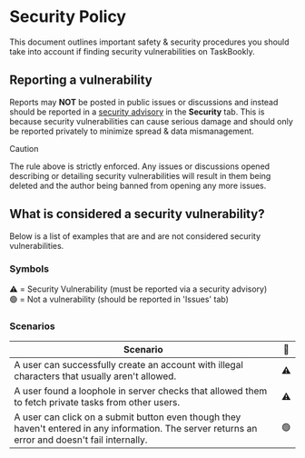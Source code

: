 # Security Policy

This document outlines important safety & security procedures you should take into account if finding security vulnerabilities on TaskBookly.

## Reporting a vulnerability

Reports may **NOT** be posted in public issues or discussions and instead should be reported in a [security advisory](https://github.com/CodeDevelops/TaskBookly-Community/security/advisories/new) in the **Security** tab.
This is because security vulnerabilities can cause serious damage and should only be reported privately to minimize spread & data mismanagement.

> [!CAUTION]
> The rule above is strictly enforced. Any issues or discussions opened describing or detailing security vulnerabilities will result in them being deleted and the author being banned from opening any more issues.

## What is considered a security vulnerability?

Below is a list of examples that are and are not considered security vulnerabilities.

### Symbols
⚠️ = Security Vulnerability (must be reported via a security advisory)<br>
🟢 = Not a vulnerability (should be reported in 'Issues' tab)

### Scenarios

| Scenario | 🔘 |
| --- | -------- |
| A user can successfully create an account with illegal characters that usually aren't allowed. | ⚠️ |
| A user found a loophole in server checks that allowed them to fetch private tasks from other users. | ⚠️ |
| A user can click on a submit button even though they haven't entered in any information. The server returns an error and doesn't fail internally. | 🟢 |
